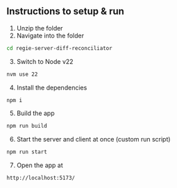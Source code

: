## Instructions to setup & run

1. Unzip the folder
2. Navigate into the folder

```bash
cd regie-server-diff-reconciliator
```

3. Switch to Node v22

```bash
nvm use 22
```

4. Install the dependencies

```bash
npm i
```

5. Build the app

```bash
npm run build
```

6. Start the server and client at once (custom run script)

```bash
npm run start
```

7. Open the app at

```bash
http://localhost:5173/
```
